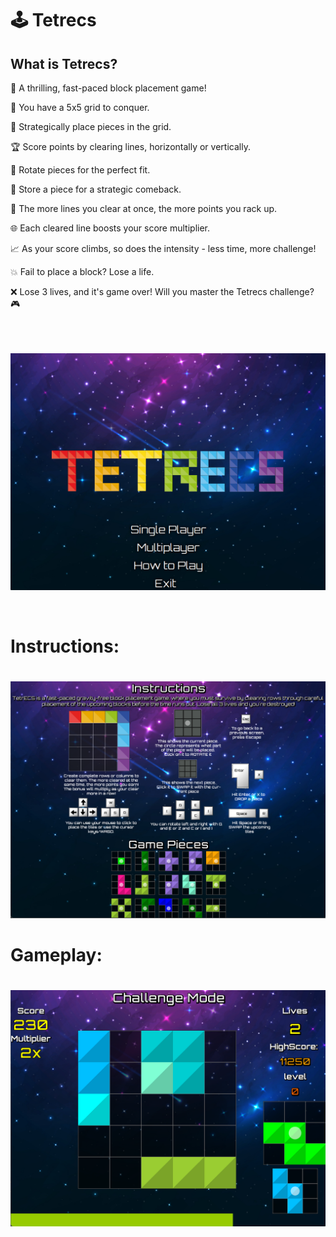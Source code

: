 # 🕹️ Tetrecs  

## What is Tetrecs?  

🚀 A thrilling, fast-paced block placement game!  

🔢 You have a 5x5 grid to conquer.  

🧩 Strategically place pieces in the grid.  

🏆 Score points by clearing lines, horizontally or vertically.  

🔄 Rotate pieces for the perfect fit.  

💾 Store a piece for a strategic comeback.  

🚀 The more lines you clear at once, the more points you rack up.  

🌐 Each cleared line boosts your score multiplier.  

📈 As your score climbs, so does the intensity - less time, more challenge!  

💥 Fail to place a block? Lose a life.  

❌ Lose 3 lives, and it's game over! Will you master the Tetrecs challenge? 🎮  

<br> 

<p align="center">
  <img src="https://raw.githubusercontent.com/DwijeshD/Tetrecs/main/src/main/Tetrecs%20Images/Main%20Menu.png" alt="Tetrecs Main Menu" width="800" style="margin-top: 20px;">
</p>

<br>

# Instructions: 

<p align="center">
  <img src="https://raw.githubusercontent.com/DwijeshD/Tetrecs/main/src/main/Tetrecs%20Images/Instructions.png" alt="Tetrecs Instructions" width="800" style="margin-top: 20px;">
</p>

<be>

# Gameplay: 

<p align="center">
  <img src="https://raw.githubusercontent.com/DwijeshD/Tetrecs/main/src/main/Tetrecs%20Images/ChallengeMode.png" alt="Tetrecs Challenge Mode" width="800" style="margin-top: 20px;">
</p>



